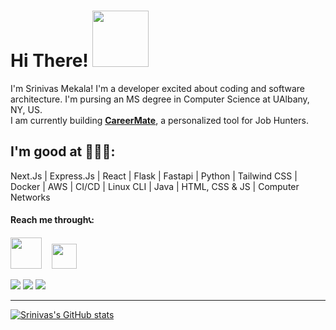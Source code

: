 
# Hi There! <img src="https://media.giphy.com/media/bcKmIWkUMCjVm/giphy.gif" width="90">
I'm Srinivas Mekala! I'm a developer excited about coding and software architecture. I'm pursing an MS degree in Computer Science at UAlbany, NY, US.
</br>
I am currently building [**CareerMate**](https://github.com/sri-nivas1227/CareerMate), a personalized tool for Job Hunters.

 ## I'm good at 🧑🏻‍💻:
 Next.Js
 | Express.Js
 | React
 | Flask
 | Fastapi
 | Python
 | Tailwind CSS 
 | Docker
 | AWS
 | CI/CD
 | Linux CLI
 | Java
 | HTML, CSS & JS
 | Computer Networks

#### Reach me through📞:
 [<img src="https://img.icons8.com/clouds/100/000000/gmail-new.png" height ="50px" width= "50px" >](mailto:srinivasmekala1227@gmail.com) &nbsp; &nbsp;[<img src="https://img.icons8.com/color/48/000000/whatsapp--v1.png" height ="40px" width= "40px">](https://wa.me/+919666986510)

<!-- My Socials -->
<a href="https://instagram.com/sri_nivas1227" target="blank"><img src="https://img.icons8.com/color/48/000000/instagram-new--v1.png"/></a>
<a href="https://www.linkedin.com/in/sri-nivas1227/" target="blank"><img src="https://img.icons8.com/fluency/48/000000/linkedin.png"/></a>
<a href="https://twitter.com/sri_nivas1227" target="blank"><img src="https://img.icons8.com/color/48/000000/twitter-circled--v1.png"/></a>
<hr>

<!-- my github statistics -->
[![Srinivas's GitHub stats](https://github-readme-stats.vercel.app/api?username=sri-nivas1227)](https://github.com/sri-nivas1227/github-readme-stats)




